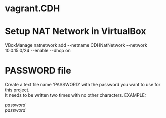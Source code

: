 # vagrant.CDH

# Setup NAT Network in VirtualBox
VBoxManage natnetwork add --netname CDHNatNetwork --network 10.0.15.0/24 --enable --dhcp on

# PASSWORD file
Create a text file name 'PASSWORD' with the password you want to use for this project.   
It needs to be written two times with no other characters. 
EXAMPLE:

*password*    
*password*

